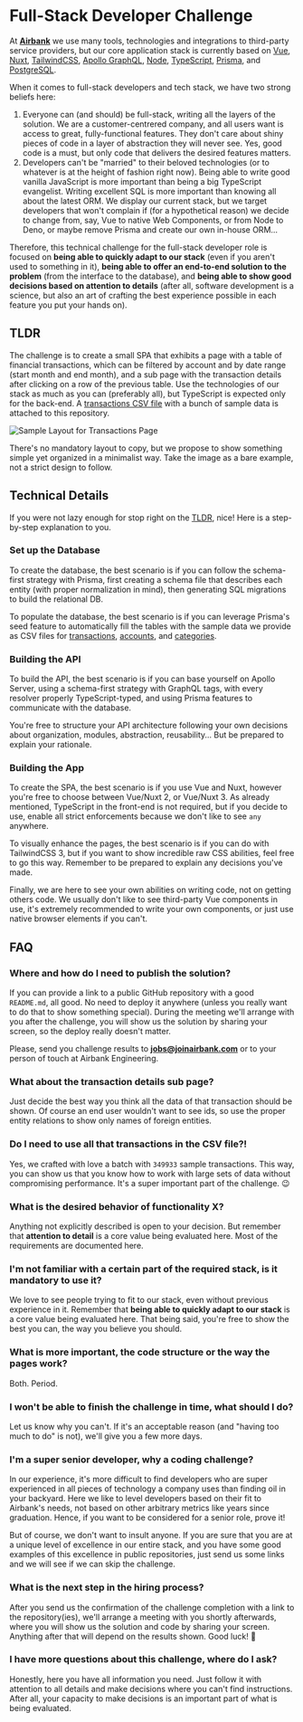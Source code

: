 # Full-Stack Developer Challenge

At **[Airbank](https://joinairbank.com/)** we use many tools, technologies and integrations to third-party service providers, but our core application stack is currently based on [Vue](https://vuejs.org/), [Nuxt](https://nuxtjs.org/), [TailwindCSS](https://tailwindcss.com/), [Apollo GraphQL](https://www.apollographql.com/), [Node](https://nodejs.org/), [TypeScript](https://www.typescriptlang.org/), [Prisma](https://www.prisma.io/), and [PostgreSQL](https://www.postgresql.org/).

When it comes to full-stack developers and tech stack, we have two strong beliefs here:
1. Everyone can (and should) be full-stack, writing all the layers of the solution. We are a customer-centrered company, and all users want is access to great, fully-functional features. They don't care about shiny pieces of code in a layer of abstraction they will never see. Yes, good code is a must, but only code that delivers the desired features matters.
2. Developers can't be "married" to their beloved technologies (or to whatever is at the height of fashion right now). Being able to write good vanilla JavaScript is more important than being a big TypeScript evangelist. Writing excellent SQL is more important than knowing all about the latest ORM. We display our current stack, but we target developers that won't complain if (for a hypothetical reason) we decide to change from, say, Vue to native Web Components, or from Node to Deno, or maybe remove Prisma and create our own in-house ORM...

Therefore, this technical challenge for the full-stack developer role is focused on **being able to quickly adapt to our stack** (even if you aren't used to something in it), **being able to offer an end-to-end solution to the problem** (from the interface to the database), and **being able to show good decisions based on attention to details** (after all, software development is a science, but also an art of crafting the best experience possible in each feature you put your hands on).

## TLDR

The challenge is to create a small SPA that exhibits a page with a table of financial transactions, which can be filtered by account and by date range (start month and end month), and a sub page with the transaction details after clicking on a row of the previous table. Use the technologies of our stack as much as you can (preferably all), but TypeScript is expected only for the back-end. A [transactions CSV file](./data/transactions.csv) with a bunch of sample data is attached to this repository.

![Sample Layout for Transactions Page](https://github.com/joinairbank/challenges/raw/main/dev-fullstack/sample-layout.png)

There's no mandatory layout to copy, but we propose to show something simple yet organized in a minimalist way. Take the image as a bare example, not a strict design to follow.

## Technical Details

If you were not lazy enough for stop right on the [TLDR](#tldr), nice! Here is a step-by-step explanation to you.

### Set up the Database

To create the database, the best scenario is if you can follow the schema-first strategy with Prisma, first creating a schema file that describes each entity (with proper normalization in mind), then generating SQL migrations to build the relational DB.

To populate the database, the best scenario is if you can leverage Prisma's seed feature to automatically fill the tables with the sample data we provide as CSV files for [transactions](./data/transactions.csv), [accounts](./data/accounts.csv), and [categories](./data/categories.csv).

### Building the API

To build the API, the best scenario is if you can base yourself on Apollo Server, using a schema-first strategy with GraphQL tags, with every resolver properly TypeScript-typed, and using Prisma features to communicate with the database.

You're free to structure your API architecture following your own decisions about organization, modules, abstraction, reusability... But be prepared to explain your rationale.

### Building the App

To create the SPA, the best scenario is if you use Vue and Nuxt, however you're free to choose between Vue/Nuxt 2, or Vue/Nuxt 3. As already mentioned, TypeScript in the front-end is not required, but if you decide to use, enable all strict enforcements because we don't like to see `any` anywhere.

To visually enhance the pages, the best scenario is if you can do with TailwindCSS 3, but if you want to show incredible raw CSS abilities, feel free to go this way. Remember to be prepared to explain any decisions you've made.

Finally, we are here to see your own abilities on writing code, not on getting others code. We usually don't like to see third-party Vue components in use, it's extremely recommended to write your own components, or just use native browser elements if you can't.

## FAQ

### Where and how do I need to publish the solution?

If you can provide a link to a public GitHub repository with a good `README.md`, all good. No need to deploy it anywhere (unless you really want to do that to show something special). During the meeting we'll arrange with you after the challenge, you will show us the solution by sharing your screen, so the deploy really doesn't matter.

Please, send you challenge results to **jobs@joinairbank.com** or to your person of touch at Airbank Engineering.

### What about the transaction details sub page?

Just decide the best way you think all the data of that transaction should be shown. Of course an end user wouldn't want to see ids, so use the proper entity relations to show only names of foreign entities.

### Do I need to use all that transactions in the CSV file?!

Yes, we crafted with love a batch with `349933` sample transactions. This way, you can show us that you know how to work with large sets of data without compromising performance. It's a super important part of the challenge. 😉

### What is the desired behavior of functionality X?

Anything not explicitly described is open to your decision. But remember that **attention to detail** is a core value being evaluated here. Most of the requirements are documented here.

### I'm not familiar with a certain part of the required stack, is it mandatory to use it?

We love to see people trying to fit to our stack, even without previous experience in it. Remember that **being able to quickly adapt to our stack** is a core value being evaluated here. That being said, you're free to show the best you can, the way you believe you should.

### What is more important, the code structure or the way the pages work?

Both. Period.

### I won't be able to finish the challenge in time, what should I do?

Let us know why you can't. If it's an acceptable reason (and "having too much to do" is not), we'll give you a few more days.

### I'm a super senior developer, why a coding challenge?

In our experience, it's more difficult to find developers who are super experienced in all pieces of technology a company uses than finding oil in your backyard. Here we like to level developers based on their fit to Airbank's needs, not based on other arbitrary metrics like years since graduation. Hence, if you want to be considered for a senior role, prove it!

But of course, we don't want to insult anyone. If you are sure that you are at a unique level of excellence in our entire stack, and you have some good examples of this excellence in public repositories, just send us some links and we will see if we can skip the challenge.

### What is the next step in the hiring process?

After you send us the confirmation of the challenge completion with a link to the repository(ies), we'll arrange a meeting with you shortly afterwards, where you will show us the solution and code by sharing your screen. Anything after that will depend on the results shown. Good luck! 🙂

### I have more questions about this challenge, where do I ask?

Honestly, here you have all information you need. Just follow it with attention to all details and make decisions where you can't find instructions. After all, your capacity to make decisions is an important part of what is being evaluated.